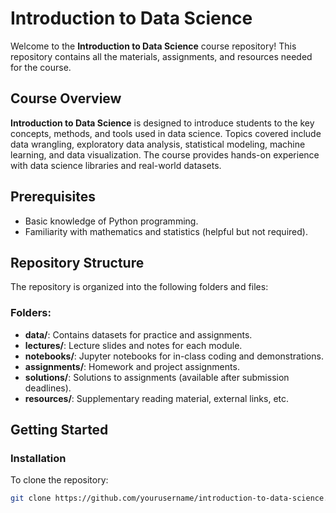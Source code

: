 # Introduction to Data Science

Welcome to the **Introduction to Data Science** course repository! This repository contains all the materials, assignments, and resources needed for the course.

## Course Overview

**Introduction to Data Science** is designed to introduce students to the key concepts, methods, and tools used in data science. Topics covered include data wrangling, exploratory data analysis, statistical modeling, machine learning, and data visualization. The course provides hands-on experience with data science libraries and real-world datasets.

## Prerequisites

- Basic knowledge of Python programming.
- Familiarity with mathematics and statistics (helpful but not required).

## Repository Structure

The repository is organized into the following folders and files:


### Folders:

- **data/**: Contains datasets for practice and assignments.
- **lectures/**: Lecture slides and notes for each module.
- **notebooks/**: Jupyter notebooks for in-class coding and demonstrations.
- **assignments/**: Homework and project assignments.
- **solutions/**: Solutions to assignments (available after submission deadlines).
- **resources/**: Supplementary reading material, external links, etc.

## Getting Started

### Installation

To clone the repository:
   ```bash
   git clone https://github.com/yourusername/introduction-to-data-science.git
